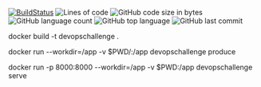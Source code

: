 [![BuildStatus](https://travis-ci.com/ganesan-jd/DevOps-Challenge.svg?branch=main)](https://travis-ci.com/ganesan-jd/DevOps-Challenge)
<img alt="Lines of code" src="https://img.shields.io/tokei/lines/github/ganesan-jd/DevOps-Challenge">
<img alt="GitHub code size in bytes" src="https://img.shields.io/github/languages/code-size/ganesan-jd/DevOps-Challenge">
<img alt="GitHub language count" src="https://img.shields.io/github/languages/count/ganesan-jd/DevOps-Challenge">
<img alt="GitHub top language" src="https://img.shields.io/github/languages/top/ganesan-jd/DevOps-Challenge">
<img alt="GitHub last commit" src="https://img.shields.io/github/last-commit/ganesan-jd/DevOps-Challenge">


docker build -t devopschallenge .

docker run --workdir=/app -v $PWD/:/app devopschallenge produce

docker run -p 8000:8000 --workdir=/app -v $PWD:/app devopschallenge serve

